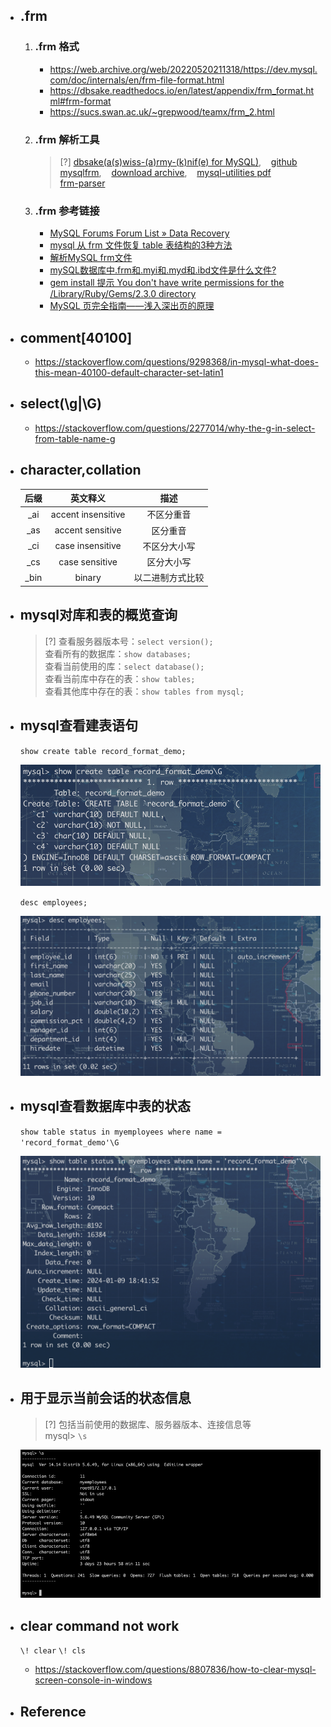 * ## .frm

    1. ### .frm 格式
        - https://web.archive.org/web/20220520211318/https://dev.mysql.com/doc/internals/en/frm-file-format.html
        - https://dbsake.readthedocs.io/en/latest/appendix/frm_format.html#frm-format
        - https://sucs.swan.ac.uk/~grepwood/teamx/frm_2.html

    2. ### .frm 解析工具
        > [?] 
        [dbsake(a(s)wiss-(a)rmy-(k)nif(e) for MySQL)](https://dbsake.readthedocs.io/en/latest/readme.html),&nbsp;&nbsp;&nbsp; [github](https://github.com/abg/dbsake)
        <br> [mysqlfrm](https://github.com/mysql/mysql-utilities/blob/master/scripts/mysqlfrm.py), &nbsp;&nbsp;&nbsp;[download archive](https://downloads.mysql.com/archives/utilities/),&nbsp;&nbsp;&nbsp; [mysql-utilities pdf](https://downloads.mysql.com/docs/mysql-utilities-1.5-en.pdf)
        <br> [frm-parser](https://github.com/fpspammers/frm-parser)

    3. ### .frm 参考链接

        - [MySQL Forums Forum List  »  Data Recovery](https://forums.mysql.com/read.php?156,188552,188552)
        - [mysql 从 frm 文件恢复 table 表结构的3种方法 ](https://www.cnblogs.com/dreamanddead/p/recover-mysql-table-structure-from-frm-file.html)
        - [解析MySQL frm文件](https://blog.51cto.com/u_16213319/8545282)
        - [mySQL数据库中.frm和.myi和.myd和.ibd文件是什么文件?](https://blog.csdn.net/liu1123055728/article/details/122824425)
        - [gem install 提示 You don't have write permissions for the /Library/Ruby/Gems/2.3.0 directory](https://blog.csdn.net/LYYCasablanca000/article/details/86024688)
        - [MySQL 页完全指南——浅入深出页的原理](https://xie.infoq.cn/article/e5a721616fc4cf100b73fa296)

* ## comment[40100]

    + https://stackoverflow.com/questions/9298368/in-mysql-what-does-this-mean-40100-default-character-set-latin1

* ## select(\g|\G)

    + https://stackoverflow.com/questions/2277014/why-the-g-in-select-from-table-name-g


* ## character,collation

    |后缀|英文释义|描述|
    |:--:|:--:|:--:|
    | _ai | accent insensitive |不区分重音| 
    | _as | accent sensitive |区分重音| 
    | _ci | case insensitive |不区分大小写| 
    | _cs | case sensitive |区分大小写| 
    | _bin | binary |以二进制方式比较|

* ## mysql对库和表的概览查询

    > [?] 
    查看服务器版本号：`select version();`
    <br>查看所有的数据库：`show databases;`
    <br>查看当前使用的库：`select database();`
    <br>查看当前库中存在的表：`show tables;`
    <br>查看其他库中存在的表：`show tables from mysql;`

* ## mysql查看建表语句

    <!-- panels:start -->
    <!-- div:left-panel-50 -->
    `show create table record_format_demo;`

    ![](/.images/doc/framework/mysql/readme-03.png ':size=100%')
    <!-- div:right-panel-50 -->
    `desc employees;`

    ![](/.images/doc/framework/mysql/readme-03-01.png ':size=75%')
    <!-- panels:end -->

* ## mysql查看数据库中表的状态
    
    `show table status in myemployees where name = 'record_format_demo'\G`
    
    ![](/.images/doc/framework/mysql/readme-02.png ':size=50%')

* ## 用于显示当前会话的状态信息

    > [?] 包括当前使用的数据库、服务器版本、连接信息等
    <br>mysql> `\s`

    ![](/.images/doc/framework/mysql/readme-01.png)

* ## clear command not work

    `\! clear` `\! cls`
    + https://stackoverflow.com/questions/8807836/how-to-clear-mysql-screen-console-in-windows

* ## Reference

